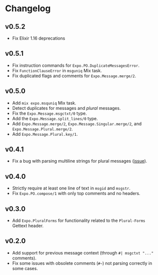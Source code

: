 # Changelog

## v0.5.2

* Fix Elixir 1.16 deprecations

## v0.5.1

* Fix instruction commands for `Expo.PO.DuplicateMessagesError`.
* Fix `FunctionClauseError` in `msguniq` Mix task.
* Fix duplicated flags and comments for `Expo.Message.merge/2`.

## v0.5.0

  * Add `mix expo.msquniq` Mix task.
  * Detect duplicates for messages and *plural* messages.
  * Fix the `Expo.Message.msgctxt/0` type.
  * Add the `Expo.Message.split_lines/0` type.
  * Add `Expo.Message.merge/2`, `Expo.Message.Singular.merge/2`, and `Expo.Message.Plural.merge/2`.
  * Add `Expo.Message.Plural.key/1`.

## v0.4.1

  * Fix a bug with parsing multiline strings for plural messages
    ([issue](https://github.com/elixir-gettext/expo/issues/108)).

## v0.4.0

  * Strictly require at least one line of text in `msgid` and `msgstr`.
  * Fix `Expo.PO.compose/1` with only top comments and no headers.

## v0.3.0

  * Add `Expo.PluralForms` for functionality related to the `Plural-Forms`
    Gettext header.

## v0.2.0

  * Add support for previous message context (through `#| msgctxt "..."`
    comments).
  * Fix some issues with obsolete comments (`#~`) not parsing correctly in some
    cases.
